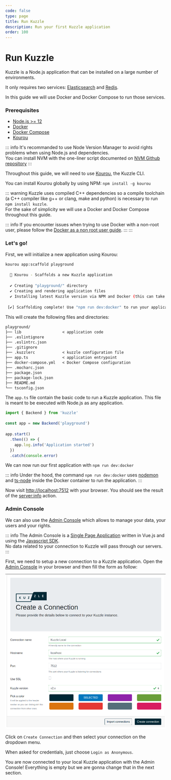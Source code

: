 ```yaml
---
code: false
type: page
title: Run Kuzzle
description: Run your first Kuzzle application
order: 100
---
```


# Run Kuzzle

Kuzzle is a Node.js application that can be installed on a large number of environments.

It only requires two services: [Elasticsearch](https://www.elastic.co/what-is/elasticsearch) and [Redis](https://redis.io/topics/introduction).

In this guide we will use Docker and Docker Compose to run those services.

### Prerequisites

 - [Node.js >= 12](https://nodejs.org/en/download/)
 - [Docker](https://docs.docker.com/engine/install/)
 - [Docker Compose](https://docs.docker.com/compose/install/)
 - [Kourou](https://github.com/kuzzleio/kourou)

::: info
It's recommanded to use Node Version Manager to avoid rights problems when using Node.js and dependencies.  
You can install NVM with the one-liner script documented on [NVM Github repository](https://github.com/nvm-sh/nvm#install--update-script)
:::

Throughout this guide, we will need to use [Kourou](https://github.com/kuzzleio/kourou), the Kuzzle CLI.

You can install Kourou globally by using NPM: `npm install -g kourou`

::: warning
Kuzzle uses compiled C++ dependencies so a compile toolchain (a C++ compiler like g++ or clang, make and python) is necessary to run `npm install kuzzle`.  
For the sake of simplicity we will use a Docker and Docker Compose throughout this guide. 

::: info
If you encounter issues when trying to use Docker with a non-root user, please follow the [Docker as a non root user guide](https://docs.docker.com/engine/install/linux-postinstall/#manage-docker-as-a-non-root-user).
:::
::: 

### Let's go!

First, we will initialize a new application using Kourou:

```bash
kourou app:scaffold playground
 
  🚀 Kourou - Scaffolds a new Kuzzle application
 
  ✔ Creating "playground/" directory
  ✔ Creating and rendering application files
  ✔ Installing latest Kuzzle version via NPM and Docker (this can take some time)

 [✔] Scaffolding complete! Use "npm run dev:docker" to run your application

```

This will create the following files and directories:

```
playground/
├── lib                  < application code
├── .eslintignore
├── .eslintrc.json
├── .gitignore
├── .kuzzlerc            < kuzzle configuration file
├── app.ts               < application entrypoint        
├── docker-compose.yml   < Docker Compose configuration
├── .mocharc.json
├── package.json
├── package-lock.json
├── README.md
└── tsconfig.json
```

The `app.ts` file contain the basic code to run a Kuzzle application. This file is meant to be executed with Node.js as any application.

```ts
import { Backend } from 'kuzzle'

const app = new Backend('playground')

app.start()
  .then(() => {
    app.log.info('Application started')
  })
  .catch(console.error)
```

We can now run our first application with `npm run dev:docker`

::: info
Under the hood, the command `npm run dev:docker` uses [nodemon](https://nodemon.io/) and [ts-node](https://www.npmjs.com/package/ts-node) inside the Docker container to run the application.
:::

Now visit [http://localhost:7512](http://localhost:7512) with your browser. You should see the result of the [server:info](/core/2/api/controllers/server/info) action.

### Admin Console

We can also use the [Admin Console](https://next-console.kuzzle.io) which allows to manage your data, your users and your rights.

::: info
The Admin Console is a [Single Page Application](https://en.wikipedia.org/wiki/Single-page_application) written in Vue.js and using the [Javascript SDK](/sdk/js/7).  
No data related to your connection to Kuzzle will pass through our servers.
:::

First, we need to setup a new connection to a Kuzzle application. Open the [Admin Console](http://next-console.kuzzle.io) in your browser and then fill the form as follow:

![Admin Console create connection form](./admin-console-create-connection.png)

Click on `Create Connection` and then select your connection on the dropdown menu.

When asked for credentials, just choose `Login as Anonymous`.

You are now connected to your local Kuzzle application with the Admin Console! Everything is empty but we are gonna change that in the next section.

<GuidesLinks 
  :next="{ text: 'Store and Access Data', url: '/guides/getting-started/store-and-access-data/' }"
/>
